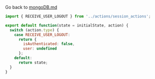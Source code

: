 Go back to [mongoDB.md](../../../../mongoDB.md)


```js
import { RECEIVE_USER_LOGOUT } from '../actions/session_actions';

export default function(state = initialState, action) {
  switch (action.type) {
    case RECEIVE_USER_LOGOUT:
      return {
        isAuthenticated: false,
        user: undefined
      };
    default:
      return state;
  }
}
```